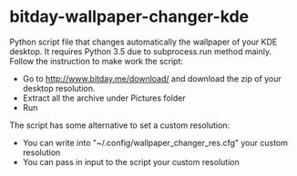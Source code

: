 # bitday-wallpaper-changer-kde
Python script file that changes automatically the wallpaper of your KDE desktop. It requires Python 3.5 due to subprocess.run method mainly.
Follow the instruction to make work the script:
- Go to http://www.bitday.me/download/ and download the zip of your desktop resolution.
- Extract all the archive under Pictures folder
- Run

The script has some alternative to set a custom resolution:
- You can write into "~/.config/wallpaper_changer_res.cfg" your custom resolution
- You can pass in input to the script your custom resolution

